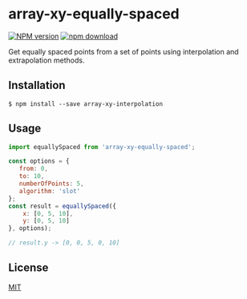 # array-xy-equally-spaced

  [![NPM version][npm-image]][npm-url]
  [![npm download][download-image]][download-url]

Get equally spaced points from a set of points using interpolation and extrapolation methods.

## Installation

`$ npm install --save array-xy-interpolation`

## Usage

```js
import equallySpaced from 'array-xy-equally-spaced';

const options = { 
   from: 0,
   to: 10,
   numberOfPoints: 5,
   algorithm: 'slot'
};
const result = equallySpaced({
    x: [0, 5, 10],
    y: [0, 5, 10]
}, options);

// result.y -> [0, 0, 5, 0, 10]
```

## License

  [MIT](./LICENSE)

[npm-image]: https://img.shields.io/npm/v/array-xy-equally-spaced.svg?style=flat-square
[npm-url]: https://npmjs.org/package/array-xy-equally-spaced
[download-image]: https://img.shields.io/npm/dm/array-xy-equally-spaced.svg?style=flat-square
[download-url]: https://npmjs.org/package/array-xy-equally-spaced
